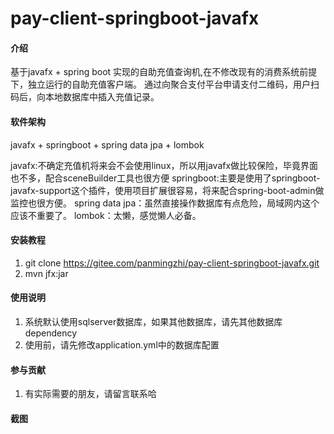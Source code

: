 # pay-client-springboot-javafx

#### 介绍
基于javafx + spring boot 实现的自助充值查询机,在不修改现有的消费系统前提下，独立运行的自助充值客户端。
通过向聚合支付平台申请支付二维码，用户扫码后，向本地数据库中插入充值记录。

#### 软件架构
javafx + springboot + spring data jpa + lombok

javafx:不确定充值机将来会不会使用linux，所以用javafx做比较保险，毕竟界面也不多，配合sceneBuilder工具也很方便
springboot:主要是使用了springboot-javafx-support这个插件，使用项目扩展很容易，将来配合spring-boot-admin做监控也很方便。
spring data jpa：虽然直接操作数据库有点危险，局域网内这个应该不重要了。
lombok：太懒，感觉懒人必备。

#### 安装教程

1. git clone https://gitee.com/panmingzhi/pay-client-springboot-javafx.git
2. mvn jfx:jar

#### 使用说明

1. 系统默认使用sqlserver数据库，如果其他数据库，请先其他数据库dependency
2. 使用前，请先修改application.yml中的数据库配置

#### 参与贡献

1. 有实际需要的朋友，请留言联系哈


#### 截图
